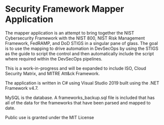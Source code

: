 # Security Framework Mapper Application

<div><p>The mapper application is an attempt to bring together the NIST Cybersecurity Framework with the NIST 800, NIST Risk Management Framework, FedRAMP, and DoD STIGS in a singular pane of glass. The goal is to use the mapping to drive automation in DevSecOps by using the STIGS as the guide to script the control and then automatically include the script where required within the DevSecOps pipelines.</p></div>

<p>This is a work-in-progress and will be expanded to include ISO, Cloud Security Matrix, and MITRE Att&ck Framework.</p>

<div>
<p>The application is written in C# using Visual Studio 2019 built using the .NET Framework v4.7.</p>
<p>MySQL is the database. A frameworks_backup.sql file is included that has all of the data for the frameworks that have been parsed and mapped to date.</p>
</div>

<div><p>Public use is granted under the MIT License</p></div>
